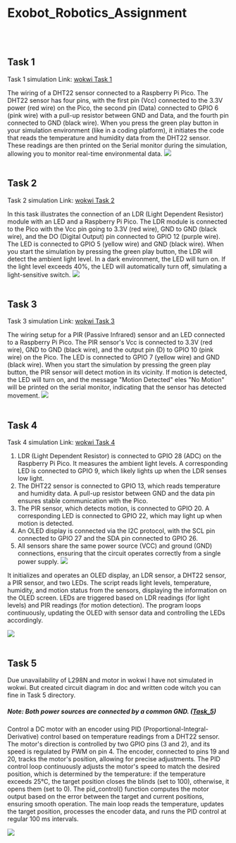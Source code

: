 # Exobot_Robotics_Assignment

</br>
</br>

## Task 1
Task 1 simulation Link: [wokwi Task 1](https://wokwi.com/projects/407986447908575233)

The wiring of a DHT22 sensor connected to a Raspberry Pi Pico. The DHT22 sensor has four pins, with the first pin (Vcc) connected to the 3.3V power (red wire) on the Pico, the second pin (Data) connected to GPIO 6 (pink wire) with a pull-up resistor between GND and Data, and the fourth pin connected to GND (black wire). When you press the green play button in your simulation environment (like in a coding platform), it initiates the code that reads the temperature and humidity data from the DHT22 sensor. These readings are then printed on the Serial monitor during the simulation, allowing you to monitor real-time environmental data.
![](/Image/Task_1.png)
</br>
</br>


## Task 2
Task 2 simulation Link: [wokwi Task 2](https://wokwi.com/projects/407985977638854657)


In this task illustrates the connection of an LDR (Light Dependent Resistor) module with an LED and a Raspberry Pi Pico. The LDR module is connected to the Pico with the Vcc pin going to 3.3V (red wire), GND to GND (black wire), and the DO (Digital Output) pin connected to GPIO 12 (purple wire). The LED is connected to GPIO 5 (yellow wire) and GND (black wire). When you start the simulation by pressing the green play button, the LDR will detect the ambient light level. In a dark environment, the LED will turn on. If the light level exceeds 40%, the LED will automatically turn off, simulating a light-sensitive switch.
![](/Image/Task_2.png)
</br>
</br>


## Task 3
Task 3 simulation Link: [wokwi Task 3](https://wokwi.com/projects/407991045957431297)


The wiring setup for a PIR (Passive Infrared) sensor and an LED connected to a Raspberry Pi Pico. The PIR sensor's Vcc is connected to 3.3V (red wire), GND to GND (black wire), and the output pin (D) to GPIO 10 (pink wire) on the Pico. The LED is connected to GPIO 7 (yellow wire) and GND (black wire). When you start the simulation by pressing the green play button, the PIR sensor will detect motion in its vicinity. If motion is detected, the LED will turn on, and the message "Motion Detected" eles "No Motion" will be printed on the serial monitor, indicating that the sensor has detected movement.
![](/Image/Task_3.png)
</br>
</br>


## Task 4
Task 4 simulation Link: [wokwi Task 4](https://wokwi.com/projects/408004037875964929)

1. LDR (Light Dependent Resistor) is connected to GPIO 28 (ADC) on the Raspberry Pi Pico. It measures the ambient light levels. A corresponding LED is connected to GPIO 9, which likely lights up when the LDR senses low light.
1. The DHT22 sensor is connected to GPIO 13, which reads temperature and humidity data. A pull-up resistor between GND and the data pin ensures stable communication with the Pico.
1. The PIR sensor, which detects motion, is connected to GPIO 20. A corresponding LED is connected to GPIO 22, which may light up when motion is detected.
1. An OLED display is connected via the I2C protocol, with the SCL pin connected to GPIO 27 and the SDA pin connected to GPIO 26.
1. All sensors share the same power source (VCC) and ground (GND) connections, ensuring that the circuit operates correctly from a single power supply.
![](/Image/display.png)

It initializes and operates an OLED display, an LDR sensor, a DHT22 sensor, a PIR sensor, and two LEDs. The script reads light levels, temperature, humidity, and motion status from the sensors, displaying the information on the OLED screen. LEDs are triggered based on LDR readings (for light levels) and PIR readings (for motion detection). The program loops continuously, updating the OLED with sensor data and controlling the LEDs accordingly.
    
![](/Image/Task_4.png)
</br>
</br>

## Task 5
Due unavailability of L298N and motor in wokwi I have not simulated in wokwi. But created circuit diagram in doc and written code witch you can fine in Task 5 directory. 

##### Note: Both power sources are connected by a common GND. ([Task_5](https://github.com/abhishek210597/Abhishek_Exobot_Robotics_Assignment/tree/main/Assignment/Task_5))

Control a DC motor with an encoder using PID (Proportional-Integral-Derivative) control based on temperature readings from a DHT22 sensor. The motor's direction is controlled by two GPIO pins (3 and 2), and its speed is regulated by PWM on pin 4. The encoder, connected to pins 19 and 20, tracks the motor's position, allowing for precise adjustments. The PID control loop continuously adjusts the motor's speed to match the desired position, which is determined by the temperature: if the temperature exceeds 25°C, the target position closes the blinds (set to 100), otherwise, it opens them (set to 0). The pid_control() function computes the motor output based on the error between the target and current positions, ensuring smooth operation. The main loop reads the temperature, updates the target position, processes the encoder data, and runs the PID control at regular 100 ms intervals.

![](/Image/Task_5.png)
</br>
</br>

